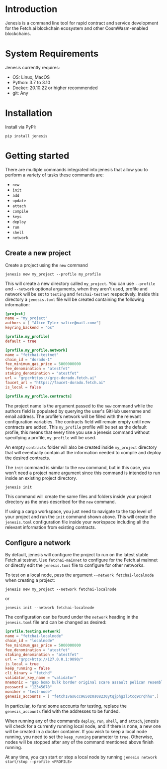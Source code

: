 # Introduction

Jenesis is a command line tool for rapid contract and service development for the Fetch.ai blockchain ecosystem and other CosmWasm-enabled blockchains.

# System Requirements

Jenesis currently requires:
- OS: Linux, MacOS
- Python: 3.7 to 3.10
- Docker: 20.10.22 or higher recommended
- git: Any

# Installation

Install via PyPI:

```
pip install jenesis
```

# Getting started
There are multiple commands integrated into jenesis that allow you to perform a variety of tasks these commands are:

- `new` 
- `init`
- `add`
- `update`
- `attach`
- `compile`
- `keys`
- `deploy`
- `run`
- `shell`
- `network`

## Create a new project
Create a project using the ```new``` command
```
jenesis new my_project --profile my_profile
```

This will create a new directory called `my_project`. You can use `--profile` and `--network` optional arguments, when they aren't used, profile and network will be set to `testing` and `fetchai-testnet` respectively. Inside this directory a `jenesis.toml` file will be created containing the following information:

```toml
[project]
name = "my_project"
authors = [ "Alice Tyler <alice@mail.com>"]
keyring_backend = "os"

[profile.my_profile]
default = true

[profile.my_profile.network]
name = "fetchai-testnet"
chain_id = "dorado-1"
fee_minimum_gas_price = 5000000000
fee_denomination = "atestfet"
staking_denomination = "atestfet"
url = "grpc+https://grpc-dorado.fetch.ai"
faucet_url = "https://faucet-dorado.fetch.ai"
is_local = false

[profile.my_profile.contracts]
```

The project name is the argument passed to the ```new``` command while the authors field is populated by querying the user's GitHub username and email address. The profile's network will be filled with the relevant configuration variables. The contracts field will remain empty until new contracts are added. This `my_profile` profile will be set as the default profile, this means that every time you use a jenesis command without specifying a profile, `my_profile` will be used.

An empty `contracts` folder will also be created inside `my_project` directory that will eventually contain all the information needed to compile and deploy the desired contracts.

The ```init``` command is similar to the ```new``` command, but in this case, you won't need a project name argument since this command is intended to run inside an existing project directory.

```
jenesis init
```

This command will create the same files and folders inside your project directory as the ones described for the ```new``` command.

If using a cargo workspace, you just need to navigate to the top level of your project and run the ```init``` command shown above. This will create the `jenesis.toml` configuration file inside your workspace including all the relevant information from existing contracts.

## Configure a network

By default, jenesis will configure the project to run on the latest stable Fetch.ai testnet. Use `fetchai-mainnet` to configure for the Fetch.ai mainnet or directly edit the `jenesis.toml` file to configure for other networks.

To test on a local node, pass the argument `--network fetchai-localnode` when creating a project:
```
jenesis new my_project --network fetchai-localnode
```
or
```
jenesis init --network fetchai-localnode
```

The configuration can be found under the `network` heading in the `jenesis.toml` file and can be changed as desired:

```toml
[profile.testing.network]
name = "fetchai-localnode"
chain_id = "localnode"
fee_minimum_gas_price = 5000000000
fee_denomination = "atestfet"
staking_denomination = "atestfet"
url = "grpc+http://127.0.0.1:9090/"
is_local = true
keep_running = false
cli_binary = "fetchd"
validator_key_name = "validator"
mnemonic = "gap bomb bulk border original scare assault pelican resemble found laptop skin gesture height inflict clinic reject giggle hurdle bubble soldier hurt moon hint"
password = "12345678"
moniker = "test-node"
genesis_accounts = [ "fetch1vas6cc9650z0s08230ytqjphgzl5tcq9crqhhu",]
```
In particular, to fund some accounts for testing, replace the `genesis_accounts`
field with the addresses to be funded.

When running any of the commands `deploy`, `run`, `shell`, and `attach`,
jenesis will check for a currently running local node, and if there is none, a new one will be created in a docker container.
If you wish to keep a local node running, you need to set the `keep_running` parameter to `true`. Otherwise, nodes will be stopped after any of the command mentioned above finish running.

At any time, you can start or stop a local node by running `jenesis network start/stop --profile <PROFILE>`